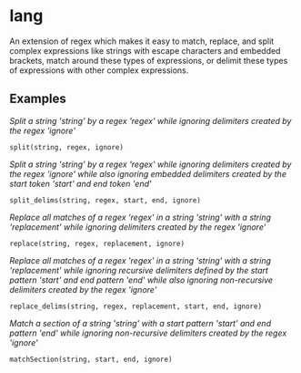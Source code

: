 # lang

An extension of regex which makes it easy to match, replace, and split complex expressions like strings with escape characters and embedded brackets, match around these types of expressions, or delimit these types of expressions with other complex expressions.

## Examples

*Split a string 'string' by a regex 'regex' while ignoring delimiters created by the regex 'ignore'*

`split(string, regex, ignore)`

*Split a string 'string' by a regex 'regex' while ignoring delimiters created by the regex 'ignore' while also ignoring embedded delimiters created by the start token 'start' and end token 'end'*

`split_delims(string, regex, start, end, ignore)`

*Replace all matches of a regex 'regex' in a string 'string' with a string 'replacement' while ignoring delimiters created by the regex 'ignore'*

`replace(string, regex, replacement, ignore)`

*Replace all matches of a regex 'regex' in a string 'string' with a string 'replacement' while ignoring recursive delimiters defined by the start pattern 'start' and end pattern 'end' while also ignoring non-recursive delimiters created by the regex 'ignore'*

`replace_delims(string, regex, replacement, start, end, ignore)`

*Match a section of a string 'string' with a start pattern 'start' and end pattern 'end' while ignoring non-recursive delimiters created by the regex 'ignore'*

`matchSection(string, start, end, ignore)`

